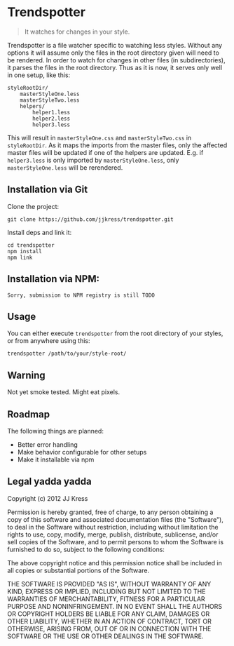 # Trendspotter

> It watches for changes in your style.

Trendspotter is a file watcher specific to watching less styles. Without any options it will assume only the files in the root directory given will need to be rendered. In order to watch for changes in other files (in subdirectories), it parses the files in the root directory. Thus as it is now, it serves only well in one setup, like this:

```
styleRootDir/
	masterStyleOne.less
	masterStyleTwo.less
	helpers/
		helper1.less
		helper2.less
		helper3.less
```

This will result in `masterStyleOne.css` and `masterStyleTwo.css` in `styleRootDir`. As it maps the imports from the master files, only the affected master files will be updated if one of the helpers are updated. E.g. if `helper3.less` is only imported by `masterStyleOne.less`, only `masterStyleOne.less` will be rerendered.

## Installation via Git

Clone the project:

	git clone https://github.com/jjkress/trendspotter.git

Install deps and link it:

	cd trendspotter
	npm install
	npm link

## Installation via NPM:

	Sorry, submission to NPM registry is still TODO

## Usage

You can either execute `trendspotter` from the root directory of your styles, or from anywhere using this:

	trendspotter /path/to/your/style-root/

## Warning

Not yet smoke tested. Might eat pixels.

## Roadmap

The following things are planned:

- Better error handling
- Make behavior configurable for other setups
- Make it installable via npm

## Legal yadda yadda

Copyright (c) 2012 JJ Kress

Permission is hereby granted, free of charge, to any person obtaining a copy of this software and associated documentation files (the "Software"), to deal in the Software without restriction, including without limitation the rights to use, copy, modify, merge, publish, distribute, sublicense, and/or sell copies of the Software, and to permit persons to whom the Software is furnished to do so, subject to the following conditions:

The above copyright notice and this permission notice shall be included in all copies or substantial portions of the Software.

THE SOFTWARE IS PROVIDED "AS IS", WITHOUT WARRANTY OF ANY KIND, EXPRESS OR IMPLIED, INCLUDING BUT NOT LIMITED TO THE WARRANTIES OF MERCHANTABILITY, FITNESS FOR A PARTICULAR PURPOSE AND NONINFRINGEMENT. IN NO EVENT SHALL THE AUTHORS OR COPYRIGHT HOLDERS BE LIABLE FOR ANY CLAIM, DAMAGES OR OTHER LIABILITY, WHETHER IN AN ACTION OF CONTRACT, TORT OR OTHERWISE, ARISING FROM, OUT OF OR IN CONNECTION WITH THE SOFTWARE OR THE USE OR OTHER DEALINGS IN THE SOFTWARE.
